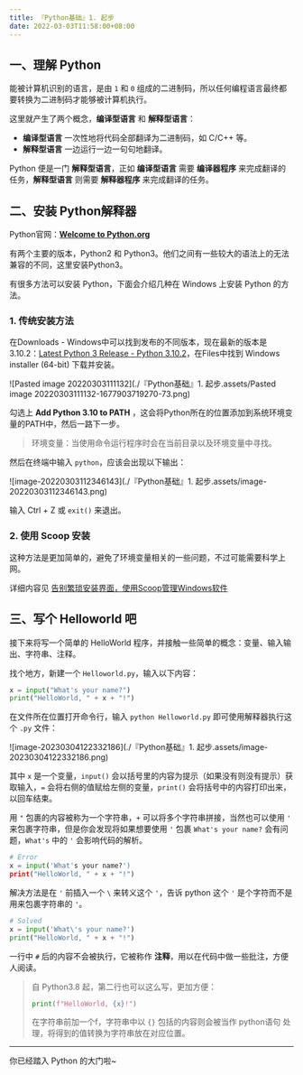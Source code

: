 ```yaml
---
title: 『Python基础』1. 起步
date: 2022-03-03T11:58:00+08:00
---
```


## 一、理解 Python

能被计算机识别的语言，是由 `1` 和 `0` 组成的二进制码，所以任何编程语言最终都要转换为二进制码才能够被计算机执行。

这里就产生了两个概念，**编译型语言** 和 **解释型语言**：

- **编译型语言** 一次性地将代码全部翻译为二进制码，如 C/C++ 等。
- **解释型语言** 一边运行一边一句句地翻译。

Python 便是一门 **解释型语言**，正如 **编译型语言** 需要 **编译器程序** 来完成翻译的任务，**解释型语言** 则需要 **解释器程序** 来完成翻译的任务。

## 二、安装 Python解释器

Python官网：**[Welcome to Python.org](https://www.python.org/)**

有两个主要的版本，Python2 和 Python3。他们之间有一些较大的语法上的无法兼容的不同，这里安装Python3。

有很多方法可以安装 Python，下面会介绍几种在 Windows 上安装 Python 的方法。

### 1. 传统安装方法

在Downloads - Windows中可以找到发布的不同版本，现在最新的版本是3.10.2：[Latest Python 3 Release - Python 3.10.2](https://www.python.org/downloads/release/python-3102/)，在Files中找到 Windows installer (64-bit) 下载并安装。

![Pasted image 20220303111132](./『Python基础』1. 起步.assets/Pasted image 20220303111132-1677903719270-73.png)

勾选上 **Add Python 3.10 to PATH** ，这会将Python所在的位置添加到系统环境变量的PATH中，然后一路下一步。

> 环境变量：当使用命令运行程序时会在当前目录以及环境变量中寻找。

然后在终端中输入 `python`，应该会出现以下输出：

![image-20220303112346143](./『Python基础』1. 起步.assets/image-20220303112346143.png)

输入 Ctrl + Z 或 `exit()` 来退出。

### 2. 使用 Scoop 安装

这种方法是更加简单的，避免了环境变量相关的一些问题，不过可能需要科学上网。

详细内容见 [告别繁琐安装界面，使用Scoop管理Windows软件](../../../告别繁琐安装界面，使用Scoop管理Windows软件)

## 三、写个 Helloworld 吧

接下来将写一个简单的 HelloWorld 程序，并接触一些简单的概念：变量、输入输出、字符串、注释。

找个地方，新建一个 `Helloworld.py`，输入以下内容：

```python
x = input("What's your name?")
print("HelloWorld, " + x + "!")
```

在文件所在位置打开命令行，输入 `python Helloworld.py` 即可使用解释器执行这个 `.py` 文件：

![image-20230304122332186](./『Python基础』1. 起步.assets/image-20230304122332186.png)

其中 `x` 是一个变量，`input()` 会以括号里的内容为提示（如果没有则没有提示）获取输入，`=` 会将右侧的值赋给左侧的变量，`print()` 会将括号中的内容打印出来，以回车结束。

用 `"` 包裹的内容被称为一个字符串，`+` 可以将多个字符串拼接，当然也可以使用 `'` 来包裹字符串，但是你会发现将如果想要使用 `'` 包裹 `What's your name?` 会有问题，`What's` 中的 `'` 会影响代码的解析。

```python
# Error
x = input('What's your name?')
print("HelloWorld, " + x + "!")
```

解决方法是在 `'` 前插入一个 `\` 来转义这个 `'`，告诉 python 这个 `'` 是个字符而不是用来包裹字符串的 `'`。

```python
# Solved
x = input('What\'s your name?')
print("HelloWorld, " + x + "!")
```

一行中 `#` 后的内容不会被执行，它被称作 **注释**，用以在代码中做一些批注，方便人阅读。


> 自 Python3.8 起，第二行也可以这么写，更加方便：
>
> ```python
> print(f"HelloWorld, {x}!")
> ```
>
> 在字符串前加一个f，字符串中以 `{}` 包括的内容则会被当作 python语句 处理，将得到的值转换为字符串放在对应位置。

---

你已经踏入 Python 的大门啦~